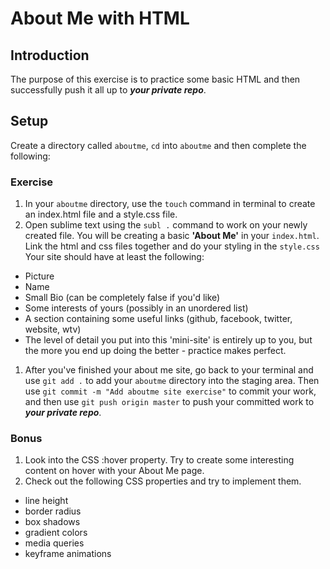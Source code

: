 # About Me with HTML

## Introduction
The purpose of this exercise is to practice some basic HTML and then successfully push it all up to _**your private repo**_.

## Setup
Create a directory called `aboutme`, `cd` into `aboutme` and then complete the following:

### Exercise
1. In your `aboutme` directory, use the `touch` command in terminal to create an index.html file and a style.css file.
1. Open sublime text using the `subl .` command to work on your newly created file. You will be creating a basic **'About Me'** in your `index.html`. Link the html and css files together and do your styling in the `style.css` Your site should have at least the following:
  - Picture
  - Name
  - Small Bio (can be completely false if you'd like)
  - Some interests of yours (possibly in an unordered list)
  - A section containing some useful links (github, facebook, twitter, website, wtv)
  - The level of detail you put into this 'mini-site' is entirely up to you, but the more you end up doing the better - practice makes perfect.
1. After you've finished your about me site, go back to your terminal and use `git add .` to add your `aboutme` directory into the staging area. Then use `git commit -m "Add aboutme site exercise"` to commit your work, and then use `git push origin master` to push your committed work to _**your private repo**_.


### Bonus

1. Look into the CSS :hover property. Try to create some interesting content on hover with your About Me page.
2. Check out the following CSS properties and try to implement them.
 - line height
 - border radius
 - box shadows
 - gradient colors
 - media queries
 - keyframe animations

